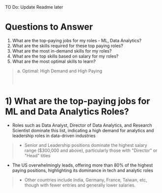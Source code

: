 TO Do: Update Readme later

# Questions to Answer<br>
1) What are the top-paying jobs for my roles - ML, Data Analytics?
2) What are the skills required for these top paying roles?
3) What are the most in-demand skills for my roles?
4) What are the top skills based on salary for my roles?
5) What are the most optimal skills to learn?<br>
> a. Optimal: High Demand and High Paying
<br><br><br>

# 1) What are the top-paying jobs for ML and Data Analytics Roles?<br>

* Roles such as Data Analyst, Director of Data Analytics, and Research Scientist dominate this list, indicating a high demand for analytics and leadership roles in data-driven industries
>* Senior and Leadership positions dominate the highest salary range ($300,000 and above), particularly those with "Director" or "Head" titles

* The US overwhelmingly leads, offering more than 80% of the highest paying positions, highlighting its dominance in tech and analytic roles
>* Other countries include India, Germany, France, Taiwan, etc, though with fewer entries and generally lower salaries.